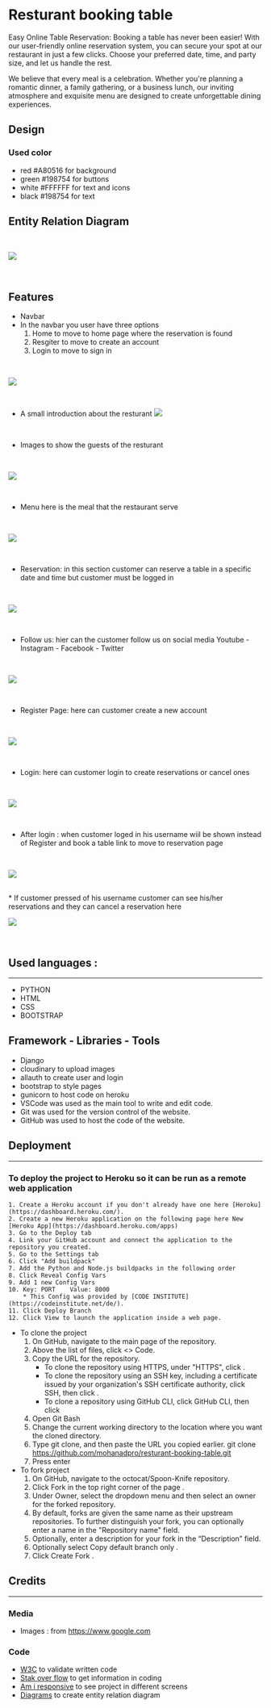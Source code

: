 # Resturant booking table
Easy Online Table Reservation: Booking a table has never been easier! With our user-friendly online reservation system, you can secure your spot at our restaurant in just a few clicks. Choose your preferred date, time, and party size, and let us handle the rest.

We believe that every meal is a celebration. Whether you're planning a romantic dinner, a family gathering, or a business lunch, our inviting atmosphere and exquisite menu are designed to create unforgettable dining experiences.

## Design
### Used color
* red #A80516 for background 
* green #198754 for buttons
* white #FFFFFF for text and icons
* black #198754 for text

## Entity Relation Diagram 
<br/>

![](static/images/Entity-diagram.png)

<br/>

## Features
* Navbar
* In the navbar you user have three options 
    1. Home to move to home page where the reservation is found
    2. Resgiter to move to create an account
    3. Login to move to sign in
<br/>

![](static/images/navbar.png)

<br/>

* A small introduction about the resturant 
![](static/images/greeting-message.png)

<br/>

* Images to show the guests of the resturant

<br/>

![](static/images/guest.png)

<br/>

* Menu here is the meal that the restaurant serve 
<br/>

![](static/images/menu.png)

<br/>

* Reservation: in this section customer can reserve a table in a specific date and time but customer must be logged in

<br/>

![](static/images/reservation.png)

<br/>

* Follow us: hier can the customer follow us on social media Youtube - Instagram - Facebook - Twitter
<br/>

![](static/images/social-links.png)

<br/>

* Register Page: here can customer create a new account 

<br/>

![](static/images/sign-up.png)

<br/>

* Login: here can customer login to create reservations or cancel ones
<br/>

![](static/images/login.png)

<br/>

* After login : when customer loged in his username wiil be shown instead of Register and book a table link to move to reservation page

<br/>

![](static/images/after-login.user.png)

<br/>
* If customer pressed of his username customer can see his/her reservations and they can cancel a reservation here

<br/>

![](static/images/reservations.png)

<br/>

## Used languages :
---
* PYTHON 
* HTML 
* CSS 
* BOOTSTRAP

## Framework - Libraries - Tools
* Django
* cloudinary to upload images
* allauth to create user and login
* bootstrap to style pages
* gunicorn to host code on heroku
* VSCode was used as the main tool to write and edit code.
* Git was used for the version control of the website.
* GitHub was used to host the code of the website.

## Deployment
---

### To deploy the project to Heroku so it can be run as a remote web application
    1. Create a Heroku account if you don't already have one here [Heroku](https://dashboard.heroku.com/).
    2. Create a new Heroku application on the following page here New [Heroku App](https://dashboard.heroku.com/apps)
    3. Go to the Deploy tab
    4. Link your GitHub account and connect the application to the repository you created.
    5. Go to the Settings tab
    6. Click "Add buildpack"
    7. Add the Python and Node.js buildpacks in the following order
    8. Click Reveal Config Vars
    9. Add 1 new Config Vars
    10. Key: PORT    Value: 8000
        * This Config was provided by [CODE INSTITUTE](https://codeinstitute.net/de/).
    11. Click Deploy Branch
    12. Click View to launch the application inside a web page.
* To clone the project
    1. On GitHub, navigate to the main page of the repository.
    2. Above the list of files, click <> Code.
    3. Copy the URL for the repository.
        * To clone the repository using HTTPS, under "HTTPS", click .
        * To clone the repository using an SSH key, including a certificate issued by your organization's SSH certificate authority, click SSH, then click .
        * To clone a repository using GitHub CLI, click GitHub CLI, then click
    4. Open Git Bash
    5. Change the current working directory to the location where you want the cloned directory.
    6. Type git clone, and then paste the URL you copied earlier.
        git clone https://github.com/mohanadpro/resturant-booking-table.git
    7. Press enter
* To fork project
    1. On GitHub, navigate to the octocat/Spoon-Knife repository.
    2. Click Fork in the top right corner of the page .
    3. Under Owner, select the dropdown menu and then select an owner for the forked repository.
    4. By default, forks are given the same name as their upstream repositories. To further distinguish your fork, you can optionally enter a name in the "Repository name" field.
    5. Optionally, enter a description for your fork in the “Description” field.
    6. Optionally select Copy default branch only .
    7. Click Create Fork .

## Credits 
---
### Media
* Images : from https://www.google.com
### Code
* [W3C](https://validator.w3.org/) to validate written code
* [Stak over flow](https://stackoverflow.com/) to get information in coding
* [Am i responsive](https://ui.dev/amiresponsive) to see project in different screens
* [Diagrams](https://app.diagrams.net/) to create entity relation diagram